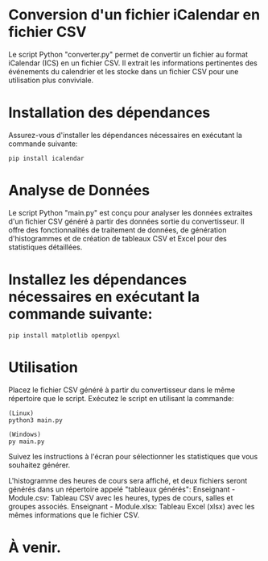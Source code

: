 # Conversion d'un fichier iCalendar en fichier CSV

Le script Python "converter.py" permet de convertir un fichier au format iCalendar (ICS) en un fichier CSV. Il extrait les informations pertinentes des événements du calendrier et les stocke dans un fichier CSV pour une utilisation plus conviviale.

# Installation des dépendances

Assurez-vous d'installer les dépendances nécessaires en exécutant la commande suivante:

    pip install icalendar

# Analyse de Données

Le script Python "main.py" est conçu pour analyser les données extraites d'un fichier CSV généré à partir des données sortie du convertisseur. Il offre des fonctionnalités de traitement de données, de génération d'histogrammes et de création de tableaux CSV et Excel pour des statistiques détaillées.

# Installez les dépendances nécessaires en exécutant la commande suivante:

    pip install matplotlib openpyxl

# Utilisation

Placez le fichier CSV généré à partir du convertisseur dans le même répertoire que le script. Exécutez le script en utilisant la commande:

    (Linux)
    python3 main.py

    (Windows)
    py main.py

Suivez les instructions à l'écran pour sélectionner les statistiques que vous souhaitez générer.

L'histogramme des heures de cours sera affiché, et deux fichiers seront générés dans un répertoire appelé "tableaux générés":
        Enseignant - Module.csv: Tableau CSV avec les heures, types de cours, salles et groupes associés.
        Enseignant - Module.xlsx: Tableau Excel (xlsx) avec les mêmes informations que le fichier CSV.

# À venir.